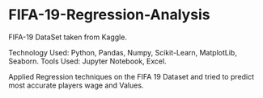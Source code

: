 # FIFA-19-Regression-Analysis


FIFA-19 DataSet taken from Kaggle. 

Technology Used: Python, Pandas, Numpy, Scikit-Learn, MatplotLib, Seaborn.
Tools Used: Jupyter Notebook, Excel.


Applied Regression techniques on the FIFA 19 Dataset and tried to predict most accurate players wage and Values.
